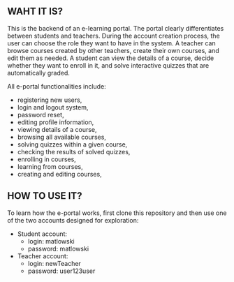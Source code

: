 ## WAHT IT IS? 
This is the backend of an e-learning portal. The portal clearly differentiates between students and teachers. During the account creation process, the user can choose the role they want to have in the system.
A teacher can browse courses created by other teachers, create their own courses, and edit them as needed.
A student can view the details of a course, decide whether they want to enroll in it, and solve interactive quizzes that are automatically graded.

All e-portal functionalities include:
* registering new users,
* login and logout system,
* password reset,
* editing profile information,
* viewing details of a course,
* browsing all available courses,
* solving quizzes within a given course,
* checking the results of solved quizzes,
* enrolling in courses,
* learning from courses,
* creating and editing courses,

## HOW TO USE IT? 

To learn how the e-portal works, first clone this repository and then use one of the two accounts designed for exploration:
* Student account:
  * login: matlowski
  * password: matlowski
* Teacher account:
  * login: newTeacher
  * password: user123user
